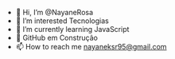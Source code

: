 - 👋 Hi, I’m @NayaneRosa
- 👀 I’m interested Tecnologias 
- 🌱 I’m currently learning JavaScript
- 💞️ GitHub em Construção  
- 📫 How to reach me nayaneksr95@gmail.com

<!---
NayaneRosa/NayaneRosa is a ✨ special ✨ repository because its `README.md` (this file) appears on your GitHub profile.
You can click the Preview link to take a look at your changes.
--->
